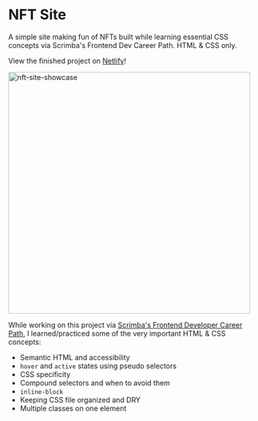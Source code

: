 # NFT Site

A simple site making fun of NFTs built while learning essential CSS concepts via Scrimba's Frontend Dev Career Path. HTML & CSS only.

View the finished project on [Netlify](https://nft-site-lucieyarish.netlify.app/)!

<img width="484" alt="nft-site-showcase" src="https://github.com/lucieyarish/nft-site/assets/79669599/012391c9-c4dc-40cf-8d2a-bad715d38020">

While working on this project via [Scrimba's Frontend Developer Career Path](https://scrimba.com/learn/frontend), I learned/practiced some of the very important HTML & CSS concepts:

- Semantic HTML and accessibility
- `hover` and `active` states using pseudo selectors
- CSS specificity
- Compound selectors and when to avoid them
- `inline-block`
- Keeping CSS file organized and DRY
- Multiple classes on one element
